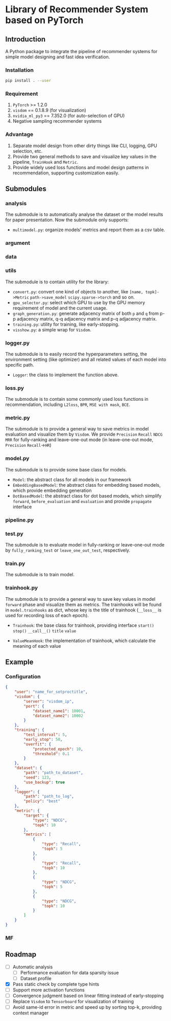 # Library of Recommender System based on PyTorch
## Introduction

A Python package to integrate the pipeline of recommender systems for simple model designing and fast idea verification.

### Installation

```bash
pip install . --user
```

### Requirement

1. `PyTorch` >= 1.2.0
2. `visdom` == 0.1.8.9 (for visualization)
3. `nvidia_ml_py3` == 7.352.0 (for auto-selection of GPU)
4. Negative sampling recommender systems

### Advantage

1. Separate model design from other dirty things like CLI, logging, GPU selection, etc.
2. Provide two general methods to save and visualize key values in the pipeline, `TrainHook` and `Metric`.
3. Provide widely used loss functions and model design patterns in recommendation, supporting customization easily.

## Submodules

### analysis

The submodule is to automatically analyse the dataset or the model results for paper presentation. Now the submodule only supports:

- `multimodel.py`: organize models' metrics and report them as a csv table.

### argument



### data



### utils

The submodule is to contain utility for the library:

- `convert.py`: convert one kind of objects to  another, like `[name, topk]->Metric` `path->save_model` `scipy.sparse->torch` and so on.
- `gpu_selector.py`: select which GPU to use by the GPU memory requirement of model and the current usage.
- `graph_generation.py`: generate adjacency matrix of both `p` and `q` from p-p adjacency matrix, q-q adjacency matrix and p-q adjacency matrix.
- `training.py`: utility for training, like early-stopping.
- `visshow.py`: a simple wrap for `Visdom`.

### logger.py

The submodule is to easily record the hyperparameters setting, the environment setting (like optimizer) and all related values of each model into specific path.

- `Logger`: the class to implement the function above.

### loss.py

The submodule is to contain some commonly used loss functions in recommendation, including `L2loss`, `BPR`, `MSE with mask`, `BCE`.

### metric.py

The submodule is to provide a general way to save metrics in model evaluation and visualize them by `Visdom`. We provide `Precision` `Recall` `NDCG` `MRR` for fully-ranking and leave-one-out mode (in leave-one-out mode, `Precision` `Recall`->`HR`)

### model.py

The submodule is to provide some base class for models.

- `Model`: the abstract class for all models in our framework
- `EmbeddingBasedModel`: the abstract class for embedding based models, which provide embedding generation
- `DotBasedModel`: the abstract class for dot based models, which simplify `forward`, `before_evaluation` and `evaluation` and provide `propagate` interface

### pipeline.py



### test.py

The submodule is to evaluate model in fully-ranking or leave-one-out mode by `fully_ranking_test` or `leave_one_out_test`, respectively.

### train.py

The submodule is to train model.

### trainhook.py

The submodule is to provide a general way to save key values in model `forward` phase and visualize them as metrics. The trainhooks will be found in `model.trainhooks` as dict, whose key is the title of trainhook (`__loss__` is used for recording loss of each epoch).

- `Trainhook`: the base class for trainhook, providing interface `start()` `stop()` `__call__()` `title` `value`

- `ValueMeanHook`: the implementation of trainhook, which calculate the meaning of each value

## Example

### Configuration

```json
{
    "user": "name_for_setproctitle",
    "visdom": {
        "server": "visdom_ip",
        "port": {
            "dataset_name1": 10001,
            "dataset_name2": 10002
        }
    },
    "training": {
        "test_interval": 5,
        "early_stop": 50,
        "overfit": {
            "protected_epoch": 10,
            "threshold": 0.1
        }
    },
    "dataset": {
        "path": "path_to_dataset",
        "seed": 123,
        "use_backup": true
    },
    "logger": {
        "path": "path_to_log",
        "policy": "best"
    },
    "metric": {
        "target": {
            "type": "NDCG",
            "topk": 10
        },
        "metrics": [
            {
                "type": "Recall",
                "topk": 5
            },
            {
                "type": "Recall",
                "topk": 10
            },
            {
                "type": "NDCG",
                "topk": 5
            },
            {
                "type": "NDCG",
                "topk": 10
            }
        ]
    }
}

```

### MF



## Roadmap

- [ ] Automatic analysis
  - [ ] Performance evaluation for data sparsity issue
  - [ ] Dataset profile
- [x] Pass static check by complete type hints
- [ ] Support more activation functions
- [ ] Convergence judgment based on linear fitting instead of early-stopping
- [ ] Replace `Visdom` to `Tensorboard` for visualization of training
- [ ] Avoid same-id error in metric and speed up by sorting top-k, providing context manager